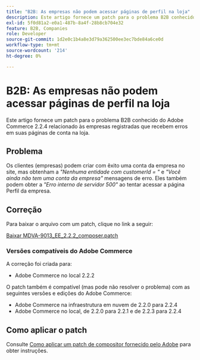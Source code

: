 ```yaml
---
title: "B2B: As empresas não podem acessar páginas de perfil na loja"
description: Este artigo fornece um patch para o problema B2B conhecido do Adobe Commerce 2.2.4 relacionado às empresas registradas que recebem erros em suas páginas de conta na loja.
exl-id: 5f0d81a2-e0a1-487b-8a4f-28b8cb704e32
feature: B2B, Companies
role: Developer
source-git-commit: 1d2e0c1b4a8e3d79a362500ee3ec7bde84a6ce0d
workflow-type: tm+mt
source-wordcount: '214'
ht-degree: 0%

---
```


# B2B: As empresas não podem acessar páginas de perfil na loja

Este artigo fornece um patch para o problema B2B conhecido do Adobe Commerce 2.2.4 relacionado às empresas registradas que recebem erros em suas páginas de conta na loja.

## Problema

Os clientes (empresas) podem criar com êxito uma conta da empresa no site, mas obtenham a *&quot;Nenhuma entidade com customerId = &quot;* e *&quot;Você ainda não tem uma conta da empresa&quot;* mensagens de erro. Eles também podem obter a *&quot;Erro interno de servidor 500&quot;* ao tentar acessar a página Perfil da empresa.

## Correção

Para baixar o arquivo com um patch, clique no link a seguir:

[Baixar MDVA-9013\_EE\_2.2.2\_composer.patch](assets/MDVA-9013_EE_2.2.2_composer.patch.zip)

### Versões compatíveis do Adobe Commerce

A correção foi criada para:

* Adobe Commerce no local 2.2.2

O patch também é compatível (mas pode não resolver o problema) com as seguintes versões e edições do Adobe Commerce:

* Adobe Commerce na infraestrutura em nuvem de 2.2.0 para 2.2.4
* Adobe Commerce no local, de 2.2.0 para 2.2.1 e de 2.2.3 para 2.2.4

## Como aplicar o patch

Consulte [Como aplicar um patch de compositor fornecido pelo Adobe](/help/how-to/general/how-to-apply-a-composer-patch-provided-by-magento.md) para obter instruções.
